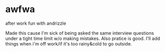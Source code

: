 # awfwa
after work fun with andrizzle

Made this cause I'm sick of being asked the same interview questions under a tight time limit w/o making mistakes.
Also pratice is good. I'll add things when i'm off work/if it's too rainy&cold to go outside.
